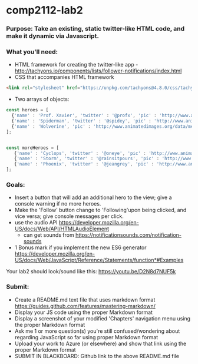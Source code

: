 # comp2112-lab2

### Purpose: Take an existing, static twitter-like HTML code, and make it dynamic via Javascript.

### What you'll need: 

* HTML framework for creating the twitter-like app - http://tachyons.io/components/lists/follower-notifications/index.html
* CSS that accompanies HTML framework 
```html 
<link rel="stylesheet" href="https://unpkg.com/tachyons@4.8.0/css/tachyons.min.css"/>
```
* Two arrays of objects:

```js
const heroes = [
  {'name' : 'Prof. Xavier', 'twitter' : '@profx', 'pic' : 'http://www.animatedimages.org/data/media/450/animated-marvel-avatar-image-0004.gif'},
  {'name' : 'Spiderman', 'twitter' : '@spidey', 'pic' : 'http://www.animatedimages.org/data/media/450/animated-marvel-avatar-image-0008.gif'},  
  {'name' : 'Wolverine', 'pic' : 'http://www.animatedimages.org/data/media/450/animated-marvel-avatar-image-0011.gif', 'twitter' : '@logan' }
];


const moreHeroes = [
   {'name' : 'Cyclops', 'twitter' : '@oneye', 'pic' : 'http://www.animatedimages.org/data/media/450/animated-marvel-avatar-image-0005.gif'},
   {'name' : 'Storm', 'twitter' : '@rainsitpours', 'pic' : 'http://www.animatedimages.org/data/media/450/animated-marvel-avatar-image-0007.gif'},
   {'name' : 'Phoenix', 'twitter' : '@jeangrey', 'pic' : 'http://www.animatedimages.org/data/media/450/animated-marvel-avatar-image-0016.gif'}
];
```

### Goals:
* Insert a button that will add an additional hero to the view; give a console warning if no more heroes.
* Make the 'Follow' button change to 'Following'upon being clicked, and vice versa; give console messages per click.
* use the audio API https://developer.mozilla.org/en-US/docs/Web/API/HTMLAudioElement
  * can get sounds from https://notificationsounds.com/notification-sounds
* 1 Bonus mark if you implement the new ES6 generator https://developer.mozilla.org/en-US/docs/Web/JavaScript/Reference/Statements/function*#Examples

Your lab2 should look/sound like this: https://youtu.be/D2N8d7NUF5k 

### Submit:
* Create a README.md text file that uses markdown format https://guides.github.com/features/mastering-markdown/
* Display your JS code using the proper Markdown format
* Display a screenshot of your modified 'Chapters' navigation menu using the proper Markdown format
* Ask me 1 or more question(s) you're still confused/wondering about regarding JavaScript so far using proper Markdown format
* Upload your work to Azure (or elsewhere) and show that link using the proper Markdown format
* SUBMIT IN BLACKBOARD: Github link to the above README.md file



